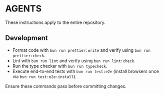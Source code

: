# AGENTS

These instructions apply to the entire repository.

## Development
- Format code with `bun run prettier:write` and verify using `bun run prettier:check`.
- Lint with `bun run lint` and verify using `bun run lint:check`.
- Run the type checker with `bun run typecheck`.
- Execute end-to-end tests with `bun run test:e2e` (install browsers once via `bun run test:e2e:install`).

Ensure these commands pass before committing changes.
